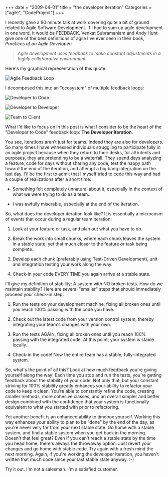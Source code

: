 +++
date = "2009-04-01"
title = "the developer iteration"
Categories = ["agile", "CodeProject"]
+++

I recently gave a 90 minute talk at work covering quite a bit of ground related to Agile Software Development. If I had to sum up agile development in one word, it would be FEEDBACK. Venkat Subramaniam and Andy Hunt give one of the best definitions of agile I've ever seen in their book, _Practices of an Agile Developer_:


> _Agile development uses feedback to make constant adjustments in a highly collaborative environment._


Here's my graphical representation of this quote:


![Agile Feedback Loop](http://mattstine.files.wordpress.com/2009/04/aws_fb_1012.jpg?w=300)



I decomposed this into an "ecosystem" of multiple feedback loops:


![Developer to Code](http://mattstine.files.wordpress.com/2009/04/aws_fb_2013.jpg?w=300)




![Developer to Developer](http://mattstine.files.wordpress.com/2009/04/aws_fb_3025.jpg?w=300)




![Team to Client](http://mattstine.files.wordpress.com/2009/04/aws_fb_4033.jpg?w=300)



What I'd like to focus on in this post is what I consider to be the heart of the "Developer to Code" feedback loop: **The Developer Iteration**.

You see, iterations aren't just for teams. Indeed they are also for developers. So many times I have witnessed individuals struggling to participate fully in an agile project because when they return to their desks, for all intents and purposes, they are pretending to be a waterfall. They spend days analyzing a feature, code for days without sharing any code, test the happy path toward the end of the iteration, and attempt a big bang integration on the last day. I'll be the first to admit that I myself tried to code this way and had a couple of realizations after a short time:



	
  * Something felt completely unnatural about it, especially in the context of what we were trying to do as a team...

	
  * I was awfully miserable, especially at the end of the iteration.


So, what does the developer iteration look like? It is essentially a microcosm of events that occur during a regular team iteration:

	
  1. Look at your feature or task, and plan out what you have to do.

	
  2. Break the work into small chunks, where each chunk leaves the system in a stable state, yet that much closer to the feature or task being complete.

	
  3. Develop each chunk (preferably using Test-Driven Development), unit and integration testing your work along the way.

	
  4. Check-in your code EVERY TIME you again arrive at a stable state.


I'll give my definition of stability: A system with NO broken tests. How do we maintain stability? Here are several "smaller" steps that should immediately proceed your check-in step:

	
  1. Run the tests on your development machine, fixing all broken ones until you reach 100% passing with the code you have.

	
  2. Check out the latest code from your version control system, thereby integrating your team's changes with your own.

	
  3. Run the tests AGAIN, fixing all broken ones until you reach 100% passing with the integrated code. At this point, your system is stable locally.

	
  4. Check-in the code! Now the entire team has a stable, fully-integrated system.


So, what's the point of all this? Look at how much feedback you're giving yourself along the way! Each time you stop and run the tests, you're getting feedback about the stability of your code. Not only that, but your constant striving for 100% stability greatly enhances your ability to refactor your code to keep it clean. You're able to constantly refine the code, creating smaller methods, more cohesive classes, and an overall simpler and better design combined with the confidence that your system is functionally equivalent to what you started with prior to refactoring.

Yet another benefit is an enhanced ability to timebox yourself. Working this way enhances your ability to plan to be "done" by the end of the day, as you're never very far from your next stable state. Go home with a stable system, and find a stable system when you get back in the morning. Doesn't that feel great? Even if you can't reach a stable state by the time you head home, there's always the throwaway option. Just revert your changes and go home with stable code. Try again with a fresh mind the next morning. Again, if you're working the developer iteration, you haven't written that much code since your last stable state anyway. :-)

Try it out. I'm not a salesman. I'm a satisfied customer.

